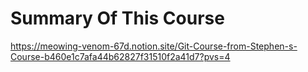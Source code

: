 # Summary Of This Course
https://meowing-venom-67d.notion.site/Git-Course-from-Stephen-s-Course-b460e1c7afa44b62827f31510f2a41d7?pvs=4
